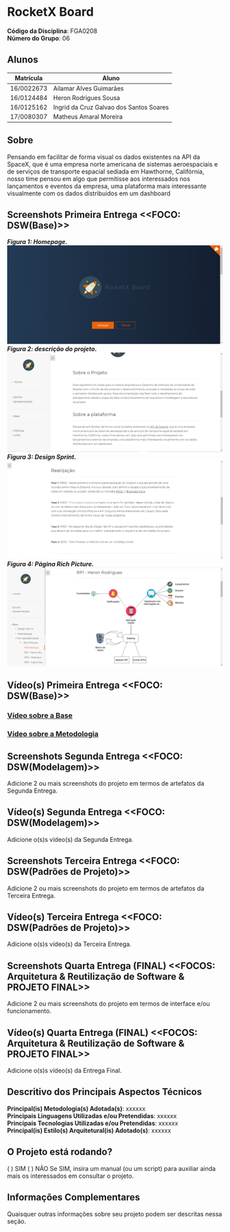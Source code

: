 # RocketX Board

**Código da Disciplina**: FGA0208<br>
**Número do Grupo**: 06<br>

## Alunos
|Matrícula | Aluno |
| -- | -- |
| 16/0022673  | Ailamar Alves Guimarães |
| 16/0124484  | Heron Rodrigues Sousa |
| 16/0125162  | Ingrid da Cruz Galvao dos Santos Soares |
| 17/0080307  | Matheus Amaral Moreira |


## Sobre 
Pensando em facilitar de forma visual os dados existentes na API da SpaceX, que é uma empresa norte americana de sistemas aeroespaciais e de serviços de transporte espacial sediada em Hawthorne, Califórnia, nosso time pensou em algo que permitisse aos interessados nos lançamentos e eventos da empresa, uma plataforma mais interessante visualmente com os dados distribuidos em um dashboard 

## Screenshots Primeira Entrega <<FOCO: DSW(Base)>>
***Figura 1: Homepage.***
![Homepage](./docs/presentations/screenshots/landingpage.png) <br>
***Figura 2: descrição do projeto.***
![Homepage](./docs/presentations/screenshots/home.png) <br>
***Figura 3: Design Sprint.***
![Homepage](./docs/presentations/screenshots/designsprint.png) <br>
***Figura 4: Página Rich Picture.***
![Homepage](./docs/presentations/screenshots/richpicture.png) <br>

## Vídeo(s) Primeira Entrega <<FOCO: DSW(Base)>>

### [Vídeo sobre a Base](https://www.youtube.com/a5TF41zFHKc)</br>
### [Vídeo sobre a Metodologia](https://www.youtube.com/KYMqzscSlbw)

## Screenshots Segunda Entrega <<FOCO: DSW(Modelagem)>>
Adicione 2 ou mais screenshots do projeto em termos de artefatos da Segunda Entrega.

## Vídeo(s) Segunda Entrega <<FOCO: DSW(Modelagem)>>
Adicione o(s)s vídeo(s) da Segunda Entrega.

## Screenshots Terceira Entrega <<FOCO: DSW(Padrões de Projeto)>>
Adicione 2 ou mais screenshots do projeto em termos de artefatos da Terceira Entrega.

## Vídeo(s) Terceira Entrega <<FOCO: DSW(Padrões de Projeto)>>
Adicione o(s)s vídeo(s) da Terceira Entrega.

## Screenshots Quarta Entrega (FINAL) <<FOCOS: Arquitetura & Reutilização de Software & PROJETO FINAL>>
Adicione 2 ou mais screenshots do projeto em termos de interface e/ou funcionamento.

## Vídeo(s) Quarta Entrega (FINAL) <<FOCOS: Arquitetura & Reutilização de Software & PROJETO FINAL>>
Adicione o(s)s vídeo(s) da Entrega Final.

## Descritivo dos Principais Aspectos Técnicos 
**Principal(is) Metodologia(s) Adotada(s)**: xxxxxx<br>
**Principais Linguagens Utilizadas e/ou Pretendidas**: xxxxxx<br>
**Principais Tecnologias Utilizadas e/ou Pretendidas**: xxxxxx<br>
**Principal(is) Estilo(s) Arquitetural(is) Adotado(s)**: xxxxxx<br>

## O Projeto está rodando?
( ) SIM
( ) NÃO
Se SIM, insira um manual (ou um script) para auxiliar ainda mais os interessados em consultar o projeto.

## Informações Complementares 
Quaisquer outras informações sobre seu projeto podem ser descritas nessa seção.
